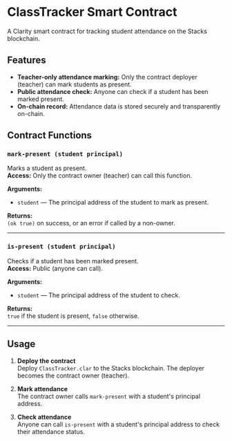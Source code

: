 # ClassTracker Smart Contract

A Clarity smart contract for tracking student attendance on the Stacks blockchain.

## Features

- **Teacher-only attendance marking:** Only the contract deployer (teacher) can mark students as present.
- **Public attendance check:** Anyone can check if a student has been marked present.
- **On-chain record:** Attendance data is stored securely and transparently on-chain.

## Contract Functions

### `mark-present (student principal)`

Marks a student as present.  
**Access:** Only the contract owner (teacher) can call this function.

**Arguments:**
- `student` — The principal address of the student to mark as present.

**Returns:**  
`(ok true)` on success, or an error if called by a non-owner.

---

### `is-present (student principal)`

Checks if a student has been marked present.  
**Access:** Public (anyone can call).

**Arguments:**
- `student` — The principal address of the student to check.

**Returns:**  
`true` if the student is present, `false` otherwise.

---

## Usage

1. **Deploy the contract**  
   Deploy `ClassTracker.clar` to the Stacks blockchain. The deployer becomes the contract owner (teacher).

2. **Mark attendance**  
   The contract owner calls `mark-present` with a student's principal address.

3. **Check attendance**  
   Anyone can call `is-present` with a student's principal address to check their attendance status.

